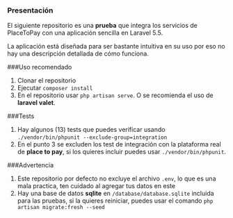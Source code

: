 ### Presentación 
El siguiente repositorio es una __prueba__ que integra los servicios de PlaceToPay con una aplicación sencilla en Laravel 5.5.

La aplicación está diseñada para ser bastante intuitiva en su uso por eso no hay una descripción detallada de cómo funciona.

###Uso recomendado
1. Clonar el repositorio 
2. Ejecutar `composer install`
2. En el repositorio usar `php artisan serve`. O se recomienda el uso de __laravel valet__.

###Tests
1. Hay algunos (13) tests que puedes verificar usando `./vendor/bin/phpunit --exclude-group=integration` 
2. En el punto 3 se excluden los test de integración con la plataforma real de __place to pay__, si los quieres incluir  puedes usar `./vendor/bin/phpunit`.

###Advertencia
1. Este repositorio por defecto no excluye el archivo `.env`, lo que es una mala practica, ten cuidado al agregar tus datos en este
2. Hay una base de datos __sqlite__ en `/database/database.sqlite` incluida para las pruebas,  si la quieres reiniciar, puedes usar el comando `php artisan migrate:fresh --seed`

